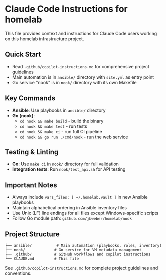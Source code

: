 # Claude Code Instructions for homelab

This file provides context and instructions for Claude Code users working on this homelab infrastructure project.

## Quick Start
- Read `.github/copilot-instructions.md` for comprehensive project guidelines
- Main automation is in `ansible/` directory with `site.yml` as entry point
- Go service "nook" is in `nook/` directory with its own Makefile

## Key Commands
- **Ansible**: Use playbooks in `ansible/` directory
- **Go (nook)**: 
  - `cd nook && make build` - build the binary
  - `cd nook && make test` - run tests
  - `cd nook && make ci` - run full CI pipeline
  - `cd nook && go run ./cmd/nook` - run the web service

## Testing & Linting
- **Go**: Use `make ci` in `nook/` directory for full validation
- **Integration tests**: Run `nook/test_api.sh` for API testing

## Important Notes
- Always include `vars_files: [ ~/.homelab.vault ]` in new Ansible playbooks
- Maintain alphabetical ordering in Ansible inventory files
- Use Unix (LF) line endings for all files except Windows-specific scripts
- Follow Go module path: `github.com/jbweber/homelab/nook`

## Project Structure
```
├── ansible/           # Main automation (playbooks, roles, inventory)
├── nook/             # Go service for VM metadata management
├── .github/          # GitHub workflows and copilot instructions
└── CLAUDE.md         # This file
```

See `.github/copilot-instructions.md` for complete project guidelines and conventions.